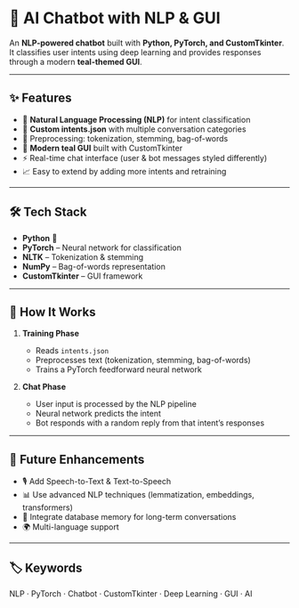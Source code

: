# 🤖 AI Chatbot with NLP & GUI

An **NLP-powered chatbot** built with **Python, PyTorch, and CustomTkinter**.  
It classifies user intents using deep learning and provides responses through a modern **teal-themed GUI**.

---

## ✨ Features
- 🧠 **Natural Language Processing (NLP)** for intent classification  
- 📂 **Custom intents.json** with multiple conversation categories  
- 🔡 Preprocessing: tokenization, stemming, bag-of-words  
- 🎨 **Modern teal GUI** built with CustomTkinter  
- ⚡ Real-time chat interface (user & bot messages styled differently)  
- 📈 Easy to extend by adding more intents and retraining  

---

## 🛠️ Tech Stack
- **Python** 🐍  
- **PyTorch** – Neural network for classification  
- **NLTK** – Tokenization & stemming  
- **NumPy** – Bag-of-words representation  
- **CustomTkinter** – GUI framework  

---

## 🧩 How It Works
1. **Training Phase**  
   - Reads `intents.json`  
   - Preprocesses text (tokenization, stemming, bag-of-words)  
   - Trains a PyTorch feedforward neural network  

2. **Chat Phase**  
   - User input is processed by the NLP pipeline  
   - Neural network predicts the intent  
   - Bot responds with a random reply from that intent’s responses  

---

## 🔮 Future Enhancements
- 🎙️ Add Speech-to-Text & Text-to-Speech  
- 📊 Use advanced NLP techniques (lemmatization, embeddings, transformers)  
- 💾 Integrate database memory for long-term conversations  
- 🌍 Multi-language support  

---

## 🏷️ Keywords
NLP · PyTorch · Chatbot · CustomTkinter · Deep Learning · GUI · AI

